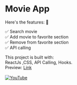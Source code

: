 # Movie App
Here's the features: 🚀

✅ Search movie <br>
✅ Add movie to favorite section<br>
✅ Remove from favorite section<br>
✅ API calling <br>

This project is built with:<br>
ReactJs ,CSS, API Calling, Hooks. <br>
Preview:  <a href="https://grocery-bud-using-js.vercel.app/">Link</a> <br><br>
[![YouTube](http://i.ytimg.com/vi/bQoEfRduNco/hqdefault.jpg)](https://www.youtube.com/watch?v=bQoEfRduNco)
